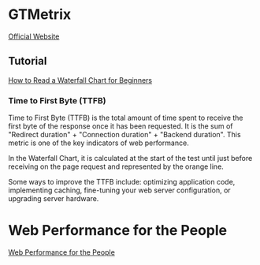 

# GTMetrix
[Official Website](https://gtmetrix.com/)

## Tutorial

[How to Read a Waterfall Chart for Beginners](https://gtmetrix.com/blog/how-to-read-a-waterfall-chart-for-beginners/)


### Time to First Byte (TTFB)

Time to First Byte (TTFB) is the total amount of time spent to receive the first byte of the response once it has been requested. It is the sum of "Redirect duration" + "Connection duration" + "Backend duration". This metric is one of the key indicators of web performance.

In the Waterfall Chart, it is calculated at the start of the test until just before receiving on the page request and represented by the orange line.

Some ways to improve the TTFB include: optimizing application code, implementing caching, fine-tuning your web server configuration, or upgrading server hardware.

# Web Performance for the People
[Web Performance for the People](https://medium.com/insider-inc-engineering/web-performance-for-the-people-685063644906)

